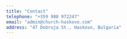 ```yaml
---
title: "Contact"
telephone: "+359 988 972247"
email: "admin@church-haskovo.com"
address: "47 Dobruja St., Haskovo, Bulgaria"
---
```

